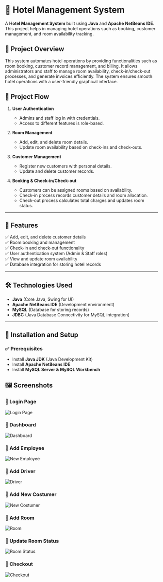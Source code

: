 # 🏨 Hotel Management System

A **Hotel Management System** built using **Java** and **Apache NetBeans IDE**.
This project helps in managing hotel operations such as booking, customer management, and room availability tracking.

## 📖 Project Overview
This system automates hotel operations by providing functionalities such as room booking, customer record management, and billing.
It allows administrators and staff to manage room availability, check-in/check-out processes, and generate invoices efficiently.
The system ensures smooth hotel operations with a user-friendly graphical interface.

## 🔄 Project Flow
1. **User Authentication**
   - Admins and staff log in with credentials.
   - Access to different features is role-based.

2. **Room Management**
   - Add, edit, and delete room details.
   - Update room availability based on check-ins and check-outs.

3. **Customer Management**
   - Register new customers with personal details.
   - Update and delete customer records.

4. **Booking & Check-in/Check-out**
   - Customers can be assigned rooms based on availability.
   - Check-in process records customer details and room allocation.
   - Check-out process calculates total charges and updates room status.

---

## 📌 Features
✅ Add, edit, and delete customer details  
✅ Room booking and management  
✅ Check-in and check-out functionality  
✅ User authentication system (Admin & Staff roles)  
✅ View and update room availability  
✅ Database integration for storing hotel records  

---

## 🛠 Technologies Used
- **Java** (Core Java, Swing for UI)
- **Apache NetBeans IDE** (Development environment)
- **MySQL** (Database for storing records)
- **JDBC** (Java Database Connectivity for MySQL integration)

---

## 🚀 Installation and Setup

### ✅ Prerequisites
- Install **Java JDK** (Java Development Kit)
- Install **Apache NetBeans IDE**
- Install **MySQL Server & MySQL Workbench**

## 🖼 Screenshots

### 🔹 Login Page
![Login Page](screenshots/MainFrame.png)

### 🔹 Dashboard
![Dashboard](screenshots/Dashboard.png)

### 🔹 Add Employee
![New Employee](screenshots/AddEmployee.png)

### 🔹 Add Driver
![Driver](screenshots/AddDriver.png)

### 🔹 Add New Costumer
![New Costumer](screenshots/AddNewCostumer.png)

### 🔹 Add Room
![Room](screenshots/AddRoom.png)

### 🔹 Update Room Status
![Room Status](screenshots/UpdateStatus.png)

### 🔹 Checkout
![Checkout](screenshots/Checkout.png)

